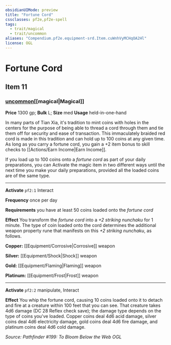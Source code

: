 ```yaml
---
obsidianUIMode: preview
title: "Fortune Cord"
cssclasses: pf2e,pf2e-spell
tags:
  - trait/magical
  - trait/uncommon
aliases: "Compendium.pf2e.equipment-srd.Item.cuWnhVyMCHqOA2Hl"
license: OGL
---
```

# Fortune Cord
## Item 11
### [uncommon](uncommon.md "Uncommon Rarity Trait")[[magical|Magical]]


**Price** 1300 gp; 
**Bulk** L; **Size** med
**Usage** held-in-one-hand

In many parts of Tian Xia, it's tradition to mint coins with holes in the centers for the purpose of being able to thread a cord through them and tie them off for security and ease of transaction. This immaculately braided red cord is made in this tradition and can hold up to 100 coins at any given time. As long as you carry a fortune cord, you gain a +2 item bonus to skill checks to [[Actions/Earn Income|Earn Income]].

If you load up to 100 coins onto a _fortune cord_ as part of your daily preparations, you can Activate the magic item in two different ways until the next time you make your daily preparations, provided all the loaded coins are of the same type.

* * *

**Activate** `pf2:1` Interact

**Frequency** once per day

**Requirements** you have at least 50 coins loaded onto the _fortune cord_

**Effect** You transform the _fortune cord_ into a _+2 striking nunchaku_ for 1 minute. The type of coin loaded onto the cord determines the additional weapon property rune that manifests on this _+2 striking nunchaku_, as follows.

**Copper:** [[Equipment/Corrosive|Corrosive]] weapon

**Silver:** [[Equipment/Shock|Shock]] weapon

**Gold:** [[Equipment/Flaming|Flaming]] weapon

**Platinum:** [[Equipment/Frost|Frost]] weapon

* * *

**Activate** `pf2:2` manipulate, Interact

**Effect** You whip the fortune cord, causing 10 coins loaded onto it to detach and fire at a creature within 100 feet that you can see. That creature takes 4d6 damage (DC 28 Reflex check save); the damage type depends on the type of coins you've loaded. Copper coins deal 4d6 acid damage, silver coins deal 4d6 electricity damage, gold coins deal 4d6 fire damage, and platinum coins deal 4d6 cold damage.

*Source: Pathfinder #199: To Bloom Below the Web*
*OGL*
